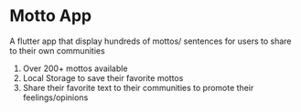# Motto App

A flutter app that display hundreds of mottos/ sentences for users to share to their own communities

1. Over 200+ mottos available
2. Local Storage to save their favorite mottos
3. Share their favorite text to their communities to promote their feelings/opinions
